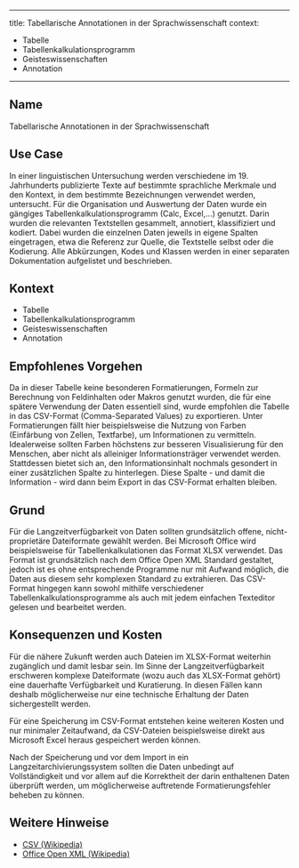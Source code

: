 
---
title: Tabellarische Annotationen in der Sprachwissenschaft
context:
- Tabelle
- Tabellenkalkulationsprogramm
- Geisteswissenschaften
- Annotation
---

## Name    
Tabellarische Annotationen in der Sprachwissenschaft

## Use Case    
In einer linguistischen Untersuchung werden verschiedene im 19. Jahrhunderts publizierte Texte auf bestimmte sprachliche Merkmale und den Kontext, in dem bestimmte Bezeichnungen verwendet werden, untersucht. Für die Organisation und Auswertung der Daten wurde ein gängiges Tabellenkalkulationsprogramm (Calc, Excel,...) genutzt. Darin wurden die relevanten Textstellen gesammelt, annotiert, klassifiziert und kodiert. Dabei wurden die einzelnen Daten jeweils in eigene Spalten eingetragen, etwa die Referenz zur Quelle, die Textstelle selbst oder die Kodierung. Alle Abkürzungen, Kodes und Klassen werden in einer separaten Dokumentation aufgelistet und beschrieben.

## Kontext    
* Tabelle
* Tabellenkalkulationsprogramm
* Geisteswissenschaften
* Annotation

## Empfohlenes Vorgehen    
Da in dieser Tabelle keine besonderen Formatierungen, Formeln zur Berechnung von Feldinhalten oder Makros genutzt wurden, die für eine spätere Verwendung der Daten essentiell sind, wurde empfohlen die Tabelle in das CSV-Format (Comma-Separated Values) zu exportieren. 
Unter Formatierungen fällt hier beispielsweise die Nutzung von Farben (Einfärbung von Zellen, Textfarbe), um Informationen zu vermitteln. Idealerweise sollten Farben höchstens zur besseren Visualisierung für den Menschen, aber nicht als alleiniger Informationsträger verwendet werden. Stattdessen bietet sich an, den Informationsinhalt nochmals gesondert in einer zusätzlichen Spalte zu hinterlegen. Diese Spalte - und damit die Information - wird dann beim Export in das CSV-Format erhalten bleiben.   

## Grund    
Für die Langzeitverfügbarkeit von Daten sollten grundsätzlich offene, nicht-proprietäre Dateiformate gewählt werden. Bei Microsoft Office wird beispielsweise für Tabellenkalkulationen das Format XLSX verwendet. Das Format ist grundsätzlich nach dem Office Open XML Standard gestaltet, jedoch ist es ohne entsprechende Programme nur mit Aufwand möglich, die Daten aus diesem sehr komplexen Standard zu extrahieren. Das CSV-Format hingegen kann sowohl mithilfe verschiedener Tabellenkalkulationsprogramme als auch mit jedem einfachen Texteditor gelesen und bearbeitet werden. 

## Konsequenzen und Kosten    
Für die nähere Zukunft werden auch Dateien im XLSX-Format weiterhin zugänglich und damit lesbar sein. Im Sinne der Langzeitverfügbarkeit erschweren komplexe Dateiformate (wozu auch das XLSX-Format gehört) eine dauerhafte Verfügbarkeit und Kuratierung. In diesen Fällen kann deshalb möglicherweise nur eine technische Erhaltung der Daten sichergestellt werden.

Für eine Speicherung im CSV-Format entstehen keine weiteren Kosten und nur minimaler Zeitaufwand, da CSV-Dateien beispielsweise direkt aus Microsoft Excel heraus gespeichert werden können.

Nach der Speicherung und vor dem Import in ein Langzeitarchivierungssystem sollten die Daten unbedingt auf Vollständigkeit und vor allem auf die Korrektheit der darin enthaltenen Daten überprüft werden, um möglicherweise auftretende Formatierungsfehler beheben zu können.

## Weitere Hinweise    
* [CSV (Wikipedia)](https://de.wikipedia.org/wiki/CSV_(Dateiformat))  
* [Office Open XML (Wikipedia)](https://de.wikipedia.org/wiki/Office_Open_XML)
